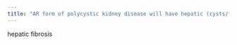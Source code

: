 ```yaml
---
title: "AR form of polycystic kidney disease will have hepatic (cysts/fibrosis)"
---
```

hepatic fibrosis


